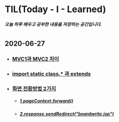# TIL(Today - I - Learned)

##### 오늘 하루 배우고 공부한 내용을 저장하는 공간입니다.  
#  
## 2020-06-27

- ### [MVC1과 MVC2 차이](https://github.com/shm1113/TIL/blob/master/20200626.md#mvc1%EA%B3%BC-mvc2-%EC%B0%A8%EC%9D%B4)

- ### [import static class.* 과 extends](https://github.com/shm1113/TIL/blob/master/20200626.md#import-static---%EA%B3%BC-extends)

- ### [화면 전환방법 2가지](https://github.com/shm1113/TIL/blob/master/20200626.md#%ED%99%94%EB%A9%B4-%EC%A0%84%ED%99%98%EB%B0%A9%EB%B2%95-2%EA%B0%80%EC%A7%80)

    - ##### [1.pageContext.forward()](https://github.com/shm1113/TIL/blob/master/20200626.md#1pagecontextforward)

    - ##### [2.response.sendRedirect("boardwrite.jsp")](https://github.com/shm1113/TIL/blob/master/20200626.md#2responsesendredirectboardwritejsp)
